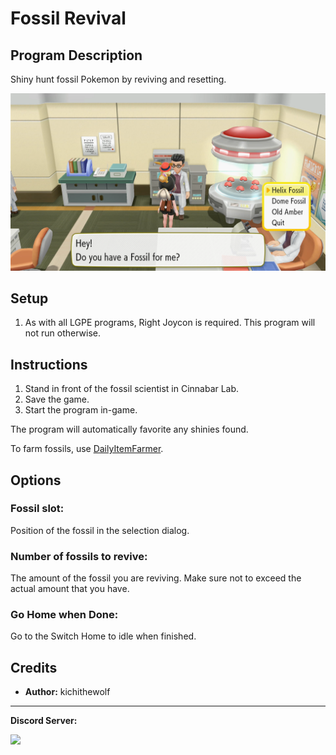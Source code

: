 # Fossil Revival

## Program Description

Shiny hunt fossil Pokemon by reviving and resetting.

<img src="images/FossilRevival-0.png">

## Setup

1. As with all LGPE programs, Right Joycon is required. This program will not run otherwise.

## Instructions

1. Stand in front of the fossil scientist in Cinnabar Lab.
2. Save the game.
3. Start the program in-game.

The program will automatically favorite any shinies found.

To farm fossils, use [DailyItemFarmer](DailyItemFarmer.md).

## Options

### Fossil slot:

Position of the fossil in the selection dialog.

### Number of fossils to revive:

The amount of the fossil you are reviving. Make sure not to exceed the actual amount that you have.

### Go Home when Done:

Go to the Switch Home to idle when finished.


## Credits

- **Author:** kichithewolf


<hr>

**Discord Server:** 

[<img src="https://canary.discordapp.com/api/guilds/695809740428673034/widget.png?style=banner2">](https://discord.gg/cQ4gWxN)
